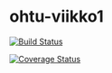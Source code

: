 # ohtu-viikko1

[![Build Status](https://travis-ci.org/Maethorr/ohtu-viikko1.svg?branch=master)](https://travis-ci.org/Maethorr/ohtu-viikko1)

[![Coverage Status](https://coveralls.io/repos/github/Maethorr/ohtu-viikko1/badge.svg?branch=master)](https://coveralls.io/github/Maethorr/ohtu-viikko1?branch=master)
